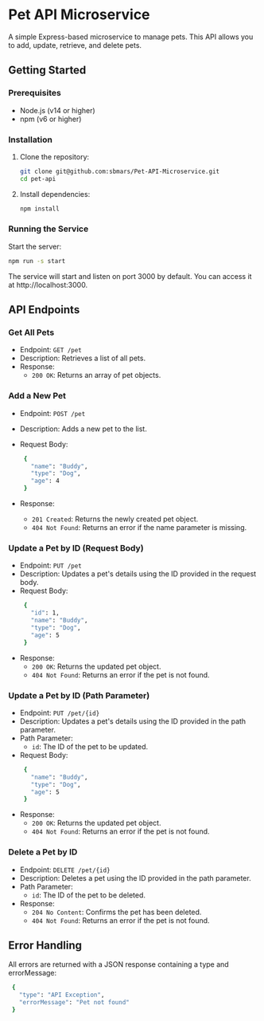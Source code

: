 # Pet API Microservice

A simple Express-based microservice to manage pets. This API allows you to add, update, retrieve, and delete pets.

## Getting Started

### Prerequisites

- Node.js (v14 or higher)
- npm (v6 or higher)

### Installation

1. Clone the repository:

   ```bash
   git clone git@github.com:sbmars/Pet-API-Microservice.git
   cd pet-api
   ```
   
2. Install dependencies:

   ```bash
   npm install
   ```

### Running the Service
Start the server:

   ```bash
   npm run -s start
   ```
The service will start and listen on port 3000 by default. You can access it at http://localhost:3000.

## API Endpoints
### Get All Pets
* Endpoint: `GET /pet`
* Description: Retrieves a list of all pets.
* Response:
  * `200 OK`: Returns an array of pet objects.

### Add a New Pet
* Endpoint: `POST /pet`
* Description: Adds a new pet to the list.
* Request Body:

   ```bash
    {
      "name": "Buddy",
      "type": "Dog",
      "age": 4
    }
   ```
* Response:
  * `201 Created`: Returns the newly created pet object.
  * `404 Not Found`: Returns an error if the name parameter is missing.

### Update a Pet by ID (Request Body)
* Endpoint: `PUT /pet`
* Description: Updates a pet's details using the ID provided in the request body.
* Request Body:
   ```bash
    {
      "id": 1,
      "name": "Buddy",
      "type": "Dog",
      "age": 5
    }
   ```
* Response:
  * `200 OK`: Returns the updated pet object.
  * `404 Not Found`: Returns an error if the pet is not found.

### Update a Pet by ID (Path Parameter)
* Endpoint: `PUT /pet/{id}`
* Description: Updates a pet's details using the ID provided in the path parameter.
* Path Parameter:
  * `id`: The ID of the pet to be updated.
* Request Body:
   ```bash
    {
      "name": "Buddy",
      "type": "Dog",
      "age": 5
    }
   ```
* Response:
  * `200 OK`: Returns the updated pet object.
  * `404 Not Found`: Returns an error if the pet is not found.

### Delete a Pet by ID
* Endpoint: `DELETE /pet/{id}`
* Description: Deletes a pet using the ID provided in the path parameter.
* Path Parameter:
  * `id`: The ID of the pet to be deleted.
* Response:
  * `204 No Content`: Confirms the pet has been deleted.
  * `404 Not Found`: Returns an error if the pet is not found.

## Error Handling
All errors are returned with a JSON response containing a type and errorMessage:

   ```bash
    {
      "type": "API Exception",
      "errorMessage": "Pet not found"
    }
   ```